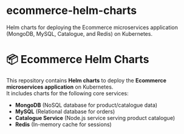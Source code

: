 # ecommerce-helm-charts
Helm charts for deploying the Ecommerce microservices application (MongoDB, MySQL, Catalogue, and Redis) on Kubernetes.

# 📦 Ecommerce Helm Charts

This repository contains **Helm charts** to deploy the **Ecommerce microservices application** on Kubernetes.  
It includes charts for the following core services:  
- **MongoDB** (NoSQL database for product/catalogue data)  
- **MySQL** (Relational database for orders)  
- **Catalogue Service** (Node.js service serving product catalogue)  
- **Redis** (In-memory cache for sessions)  
